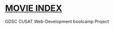 # <a href="https://deepak-coder80.github.io/Movie-Index/">MOVIE INDEX</a>
GDSC CUSAT Web-Development bootcamp Project

